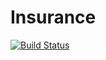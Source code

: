 # Insurance
[![Build Status](https://dev.azure.com/mukkellisunilbabu87/ALPS/_apis/build/status/ALPS?branchName=master)](https://dev.azure.com/mukkellisunilbabu87/ALPS/_build/latest?definitionId=1&branchName=master)
